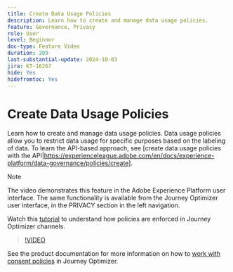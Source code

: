 ```yaml
---
title: Create Data Usage Policies
description: Learn how to create and manage data usage policies. 
feature: Governance, Privacy
role: User
level: Beginner
doc-type: Feature Video
duration: 209
last-substantial-update: 2024-10-03
jira: KT-16267
hide: Yes
hidefromtoc: Yes
---
```


# Create Data Usage Policies

Learn how to create and manage data usage policies. Data usage policies allow you to restrict data usage for specific purposes based on the labeling of data. To learn the API-based approach, see [create data usage policies with the API|https://experienceleague.adobe.com/en/docs/experience-platform/data-governance/policies/create].

>[!NOTE]
>
>The video demonstrates this feature in the Adobe Experience Platform user interface. The same functionality is available from the Journey Optimizer user interface, in the PRIVACY section in the left navigation. 
>
>Watch this [tutorial](/help/privacy/enforce-data-usage-policies-in-journey-optimizer-channels.md) to understand how policies are enforced in Journey Optimizer channels.  

>[!VIDEO](https://video.tv.adobe.com/v/32977/?learn=on)

See the product documentation for more information on how to [work with consent policies](https://experienceleague.adobe.com/en/docs/journey-optimizer/using/privacy/consent/consent-restricted) in Journey Optimizer.
